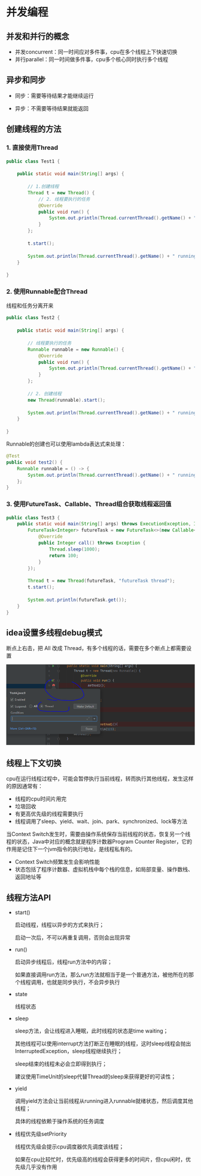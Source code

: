 # 并发编程

## 并发和并行的概念

- 并发concurrent：同一时间应对多件事，cpu在多个线程上下快速切换
- 并行parallel：同一时间做多件事，cpu多个核心同时执行多个线程

## 异步和同步

- 同步：需要等待结果才能继续运行

- 异步：不需要等待结果就能返回

## 创建线程的方法

### 1. 直接使用Thread

```java
public class Test1 {

    public static void main(String[] args) {

        // 1.创建线程
        Thread t = new Thread() {
            // 2. 线程要执行的任务
            @Override
            public void run() {
                System.out.println(Thread.currentThread().getName() + " running...");
            }
        };

        t.start();

        System.out.println(Thread.currentThread().getName() + " running...");
    }

}
```

### 2. 使用Runnable配合Thread

线程和任务分离开来

```java
public class Test2 {

    public static void main(String[] args) {

        // 线程要执行的任务
        Runnable runnable = new Runnable() {
            @Override
            public void run() {
                System.out.println(Thread.currentThread().getName() + " running...");
            }
        };

        // 2. 创建线程
        new Thread(runnable).start();

        System.out.println(Thread.currentThread().getName() + " running...");
    }

}
```

Runnable的创建也可以使用lambda表达式来处理：

```java
@Test
public void test2() {
    Runnable runnable = () -> {
        System.out.println(Thread.currentThread().getName() + " running...");
    };
}
```

### 3. 使用FutureTask、Callable、Thread组合获取线程返回值

```java
public class Test3 {
    public static void main(String[] args) throws ExecutionException, InterruptedException {
        FutureTask<Integer> futureTask = new FutureTask<>(new Callable<Integer>() {
            @Override
            public Integer call() throws Exception {
                Thread.sleep(1000);
                return 100;
            }
        });

        Thread t = new Thread(futureTask, "futureTask thread");
        t.start();

        System.out.println(futureTask.get());
    }
}
```

## idea设置多线程debug模式

断点上右击，把 All 改成 Thread，有多个线程的话，需要在多个断点上都需要设置

![image-20210915232150004](%E5%B9%B6%E5%8F%91%E7%BC%96%E7%A8%8B.assets/image-20210915232150004.png)

## 线程上下文切换

cpu在运行线程过程中，可能会暂停执行当前线程，转而执行其他线程，发生这样的原因通常有：

- 线程的cpu时间片用完
- 垃圾回收
- 有更高优先级的线程需要执行
- 线程调用了sleep、yield、wait、join、park、synchronized、lock等方法

当Context Switch发生时，需要由操作系统保存当前线程的状态，恢复另一个线程的状态，Java中对应的概念就是程序计数器Program Counter Register，它的作用是记住下一个jvm指令的执行地址，是线程私有的。

- Context Switch频繁发生会影响性能
- 状态包括了程序计数器、虚拟机栈中每个栈的信息，如局部变量、操作数栈、返回地址等

## 线程方法API

- start()

  启动线程，线程以异步的方式来执行；

  启动一次后，不可以再重复调用，否则会出现异常

- run()

  启动异步线程后，线程run方法中的内容；

  如果直接调用run方法，那么run方法就相当于是一个普通方法，被他所在的那个线程调用，也就是同步执行，不会异步执行

- state

  线程状态

- sleep

  sleep方法，会让线程进入睡眠，此时线程的状态是time waiting；

  其他线程可以使用interrupt方法打断正在睡眠的线程，这时sleep线程会抛出InterruptedException，sleep线程继续执行；

  sleep结束的线程未必会立即得到执行；

  建议使用TimeUnit的sleep代替Thread的sleep来获得更好的可读性；

- yield

  调用yield方法会让当前线程从running进入runnable就绪状态，然后调度其他线程；

  具体的线程依赖于操作系统的任务调度

- 线程优先级setPriority

  线程优先级会提示cpu调度器优先调度该线程；

  如果在cpu比较忙时，优先级高的线程会获得更多的时间片，但cpu闲时，优先级几乎没有作用

  

  

  
